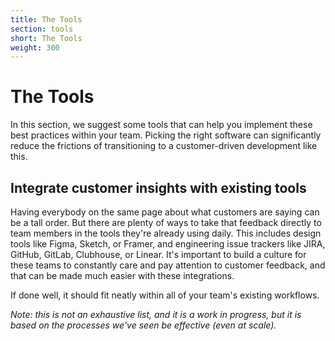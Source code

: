 ```yaml
---
title: The Tools
section: tools
short: The Tools
weight: 300
---
```


# The Tools

In this section, we suggest some tools that can help you implement these best practices within your team. Picking the right software can significantly reduce the frictions of transitioning to a customer-driven development like this.

## Integrate customer insights with existing tools

Having everybody on the same page about what customers are saying can be a tall order. But there are plenty of ways to take that feedback directly to team members in the tools they're already using daily. This includes design tools like Figma, Sketch, or Framer, and engineering issue trackers like JIRA, GitHub, GitLab, Clubhouse, or Linear. It's important to build a culture for these teams to constantly care and pay attention to customer feedback, and that can be made much easier with these integrations.

If done well, it should fit neatly within all of your team's existing workflows.

_Note: this is not an exhaustive list, and it is a work in progress, but it is based on the processes we've seen be effective (even at scale)._
